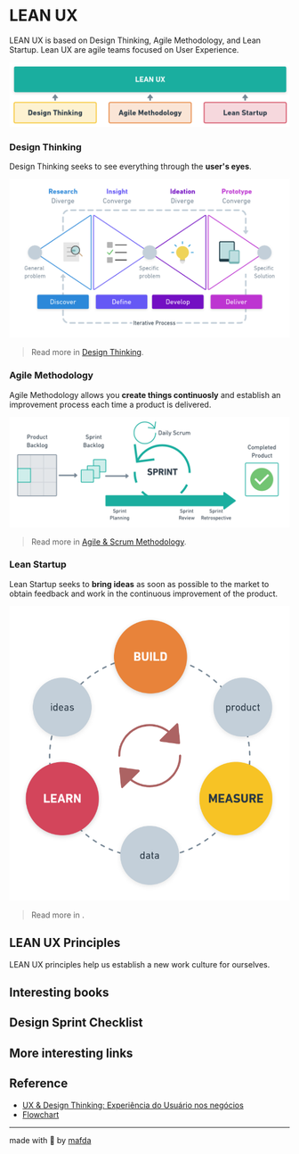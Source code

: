 # LEAN UX

LEAN UX is based on Design Thinking, Agile Methodology, and Lean Startup. Lean UX are agile teams focused on User Experience.

![LEAN UX](img/lean_ux_by_mafda@2x.png)

### Design Thinking

Design Thinking seeks to see everything through the **user's eyes**.

![design thinking](img/double_diamond_by_mafda@2x.png)

> Read more in [Design Thinking](https://www.interaction-design.org/literature/topics/design-thinking).

### Agile Methodology

Agile Methodology allows you **create things continuosly** and establish an improvement process each time a product is delivered.

![agile methodology](img/scrum_by_mafda@2x.png)

> Read more in [Agile & Scrum Methodology](https://medium.com/technology-nineleaps/agile-scrum-methodology-300f43ee6f3e).

### Lean Startup

Lean Startup seeks to **bring ideas** as soon as possible to the market to obtain feedback and work in the continuous improvement of the product.

![lean startup](img/lean_startup_by_mafda@2x.png)

> Read more in []().

## LEAN UX Principles

LEAN UX principles help us establish a new work culture for ourselves.


## Interesting books


## Design Sprint Checklist



## More interesting links


## Reference

* [UX & Design Thinking: Experiência do Usuário nos negócios](https://www.udemy.com/course/ux-design/)
* [Flowchart](https://whimsical.com/)

---
made with 💙 by [mafda](https://mafda.github.io/)
